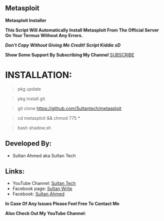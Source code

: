 ## Metasploit

**Metasploit Installer**

**This Script Will Automatically Install Metasploit From The Official Server On Your Termux Without Any Errors.**

***Don't Copy Without Giving Me Credit! Script Kiddie xD***

**Show Some Support By Subscribing My Channel** [SUBSCRIBE](https://youtube.com/UCR9VyChbFnX3u06vnbHl6pg)


# INSTALLATION:

> pkg update

> pkg install git

> git clone https://github.com/Sultantech/metasploit

>  cd metasploit && chmod 775 *

> bash shadow.sh



## Developed By:
- Sultan Ahmed aka Sultan Tech
## Links:
- YouTube Channel: [Sultan Tech](https://youtube.com/UCR9VyChbFnX3u06vnbHl6pg)
- Facebook page: [Sultan Write](https://facebook.com/pages/meersultan787)
- Facebook: [Sultan Ahmed]( https://Facebook.com/meersultan143)



**In Case Of Any Issues Please Feel Free To Contact Me**

**Also Check Out My YouTube Channel:**
